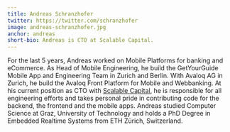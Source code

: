 ```yaml
---
title: Andreas Schranzhofer
twitter: https://twitter.com/schranzhofer
image: andreas-schranzhofer.jpg
anchor: andreas
short-bio: Andreas is CTO at Scalable Capital.
---
```


<p>For the last 5 years, Andreas worked on Mobile Platforms for banking and eCommerce. As Head of Mobile Engineering, he build the GetYourGuide Mobile App and Engineering Team in Zurich and Berlin. With Avaloq AG in Zurich, he build the Avaloq Front Platform for Mobile and Webbanking. At his current position as CTO with <a href="https://de.scalable.capital/" target="_blank">Scalable Capital</a>, he is responsible for all engineering efforts and takes personal pride in contributing code for the backend, the frontend and the mobile apps. 
Andreas studied Computer Science at Graz, University of Technology and holds a PhD Degree in Embedded Realtime Systems from ETH Zürich, Switzerland.</p>
